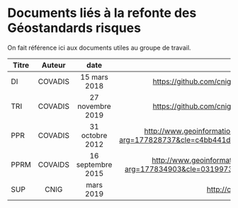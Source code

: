 # Documents liés à la refonte des Géostandards risques

On fait référence ici aux documents utiles au groupe de travail.

| Titre     | Auteur   | date  |                                    Lien                                                                  |
| --------- |:--------:|:------:|:--------------------------------------------------------------------------------------------------------:|
| DI | COVADIS | 15 mars 2018 | https://github.com/cnigfr/Geostandards-Risques/blob/main/documents/COVADIS_standard_DI_v2.1_cle84e119.pdf |
| TRI| COVADIS | 27 novembre 2019 | https://github.com/cnigfr/Geostandards-Risques/blob/main/documents/COVADIS_standard_DI_v2.1_cle84e119.pdf |
| PPR| COVADIS | 31 octobre 2012 | http://www.geoinformations.developpement-durable.gouv.fr/fichier/pdf/COVADIS_standard_PPR_v1_cor_cle2262bf.pdf?arg=177828737&cle=c4bb441d752f719a912f13fdc4253227725c4292&file=pdf%2FCOVADIS_standard_PPR_v1_cor_cle2262bf.pdf |
| PPRM | COVAIDS | 16 septembre 2015 | http://www.geoinformations.developpement-durable.gouv.fr/fichier/pdf/covadis_standard_pprm_v1_cle5f1867.pdf?arg=177834903&cle=03199730531ea94d495483756e49e70eca96a58a&file=pdf%2Fcovadis_standard_pprm_v1_cle5f1867.pdf |
| SUP | CNIG | mars 2019 | http://cnig.gouv.fr/wp-content/uploads/2019/04/190321_Standard_CNIG_SUP.pdf |
